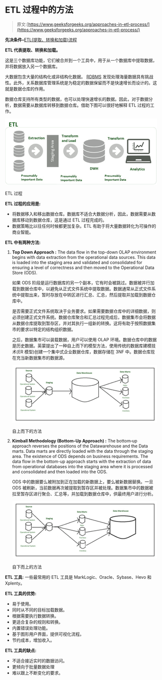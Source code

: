 # ETL 过程中的方法

> 原文:[https://www.geeksforgeeks.org/approaches-in-etl-process/](https://www.geeksforgeeks.org/approaches-in-etl-process/)

**先决条件–**[ETL(提取、转换和加载)流程](https://www.geeksforgeeks.org/etl-process-in-data-warehouse/)

**ETL 代表提取、转换和加载。**

这是三个数据库功能，它们被合并到一个工具中，用于从一个数据库中提取数据，并将数据放入另一个数据库。

大数据包含大量的结构化或非结构化数据。 [RDBMS](https://www.geeksforgeeks.org/rdbms-architecture/) 发现处理海量数据具有挑战性。此外，关系数据库管理系统是为稳定的数据保留而不是快速增长而设计的。这就是数据仓库的作用。

数据仓库支持所有类型的数据，也可以处理快速增长的数据。因此，对于数据分析，数据需要从数据库转移到数据仓库。借助下图可以很好地解释 ETL 过程的工作。

![](img/f6adff9b940db8e074578e57d7a650ba.png)

ETL 过程

**ETL 过程的应用是:**

*   将数据移入和移出数据仓库。数据库不适合大数据分析，因此，数据需要从数据库移动到数据仓库，这是通过 ETL 过程完成的。
*   数据策略比以往任何时候都更加复杂。ETL 有助于将大量数据转化为可操作的商业智能。

**ETL 中有两种方法:**

1.  **Top Down Approach :**
    The data flow in the top-down OLAP environment begins with data extraction from the operational data sources. This data is loaded into the staging area and validated and consolidated for ensuring a level of correctness and then moved to the Operational Data Store (ODS).

    如果 ODS 阶段是运行数据库的另一个副本，它有时会被跳过。数据被并行加载到数据仓库中，以避免从正式文件系统中提取数据。数据通常从正式文件系统中提取出来，暂时存放在中转区进行汇总、汇总，然后提取并加载到数据仓库中。

    是否需要正式文件系统取决于业务要求。如果需要数据仓库中的详细数据，则必须创建正式文件系统。数据仓库聚合和汇总过程完成后，数据集市会将数据从数据仓库提取到暂存区，并对其执行一组新的转换。这将有助于按照数据集市的要求以特定的结构组织数据。

    之后，数据集市可以装载数据，用户可以使用 OLAP 环境。数据仓库中的数据是历史数据。英蒙提出了一种自上而下的模型方法，使用传统的数据库建模技术(ER 模型)创建一个集中式企业数据仓库，数据存储在 3NF 中。数据仓库现在充当新数据集市的数据源。

    ![](img/5c3ed4e51e8021e743bdc6c5ba3e9780.png)

    自上而下的方法

2.  **Kimball Methodology (Bottom-Up Approach) :**
    The bottom‐up approach reverses the positions of the Datawarehouse and the Data marts. Data marts are directly loaded with the data through the staging area. The existence of ODS depends on business requirements. The data flow in the bottom-up approach starts with the extraction of data from operational databases into the staging area where it is processed and consolidated and then loaded into the ODS.

    ODS 中的数据要么被附加到正在加载的新数据上，要么被新数据替换。一旦 ODS 被刷新，当前数据再次被提取到暂存区并被处理。数据集市中的数据被拉至暂存区进行聚合、汇总等，并加载到数据仓库中，供最终用户进行分析。

    ![](img/0c81718f48f47d35c44f0bb632b31304.png)

    自下而上的方法

**ETL 工具:**
一些最常用的 ETL 工具是 MarkLogic、Oracle、Sybase、Hevo 和 Xplenty。

**ETL 工具的优势:**

*   易于使用。
*   同时从不同的目标加载数据。
*   根据需要执行数据转换。
*   更适合复杂的规则和转换。
*   内置错误处理功能。
*   基于图形用户界面，提供可视化流程。
*   节约成本，增加收入。

**ETL 工具的缺点:**

*   不适合接近实时的数据访问。
*   更倾向于批量数据处理
*   难以跟上不断变化的要求。
